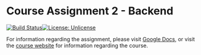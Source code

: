 # Course Assignment 2 - Backend

[![Build Status](https://travis-ci.com/nicklasanielsen/Course-Assignment-2-Backend.svg?token=zgehqy9DRGP96w5Nrecw&branch=main)](https://travis-ci.com/nicklasanielsen/Course-Assignment-2-Backend)[![License: Unlicense](https://img.shields.io/badge/license-Unlicense-blue.svg)](https://github.com/nicklasanielsen/Course-Assignment-2-Backend/blob/main/LICENSE)

For information regarding the assignment, please visit [Google Docs](https://docs.google.com/document/d/1CsaoI4vLv0QqZdfZDlsHkJtqT8YX_32sKxVxDGUY9E8/edit), or visit the [course website](https://dat-fall2020.netlify.app/Flow-3/) for information regarding the course.